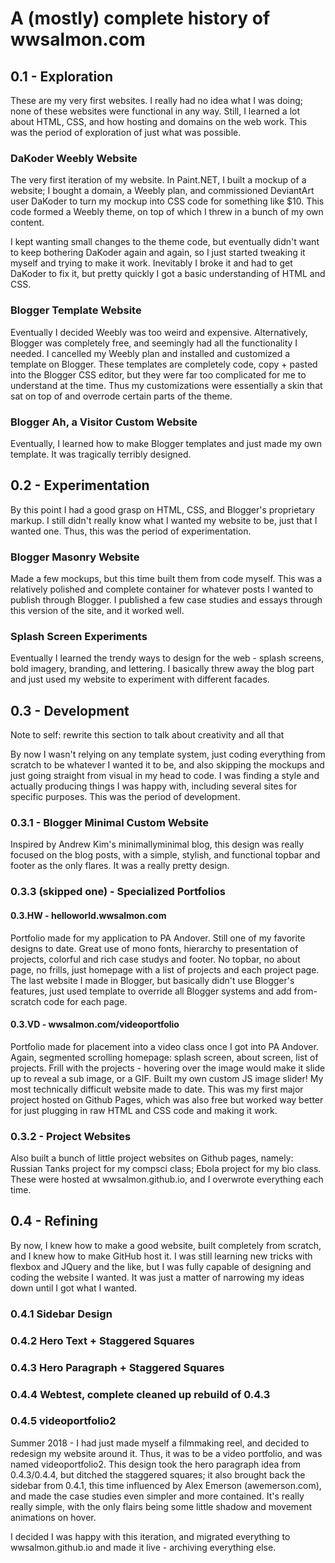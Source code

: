 # A (mostly) complete history of wwsalmon.com

## 0.1 - Exploration

These are my very first websites. I really had no idea what I was doing; none of these websites were functional in any way. Still, I learned a lot about HTML, CSS, and how hosting and domains on the web work. This was the period of exploration of just what was possible.

### DaKoder Weebly Website

The very first iteration of my website. In Paint.NET, I built a mockup of a website; I bought a domain, a Weebly plan, and commissioned DeviantArt user DaKoder to turn my mockup into CSS code for something like $10. This code formed a Weebly theme, on top of which I threw in a bunch of my own content.

I kept wanting small changes to the theme code, but eventually didn't want to keep bothering DaKoder again and again, so I just started tweaking it myself and trying to make it work. Inevitably I broke it and had to get DaKoder to fix it, but pretty quickly I got a basic understanding of HTML and CSS.

### Blogger Template Website

Eventually I decided Weebly was too weird and expensive. Alternatively, Blogger was completely free, and seemingly had all the functionality I needed. I cancelled my Weebly plan and installed and customized a template on Blogger. These templates are completely code, copy + pasted into the Blogger CSS editor, but they were far too complicated for me to understand at the time. Thus my customizations were essentially a skin that sat on top of and overrode certain parts of the theme.

### Blogger Ah, a Visitor Custom Website

Eventually, I learned how to make Blogger templates and just made my own template. It was tragically terribly designed.

## 0.2 - Experimentation

By this point I had a good grasp on HTML, CSS, and Blogger's proprietary markup. I still didn't really know what I wanted my website to be, just that I wanted one. Thus, this was the period of experimentation.

### Blogger Masonry Website

Made a few mockups, but this time built them from code myself. This was a relatively polished and complete container for whatever posts I wanted to publish through Blogger. I published a few case studies and essays through this version of the site, and it worked well.

### Splash Screen Experiments

Eventually I learned the trendy ways to design for the web - splash screens, bold imagery, branding, and lettering. I basically threw away the blog part and just used my website to experiment with different facades.

## 0.3 - Development

Note to self: rewrite this section to talk about creativity and all that

By now I wasn't relying on any template system, just coding everything from scratch to be whatever I wanted it to be, and also skipping the mockups and just going straight from visual in my head to code. I was finding a style and actually producing things I was happy with, including several sites for specific purposes. This was the period of development.

### 0.3.1 - Blogger Minimal Custom Website

Inspired by Andrew Kim's minimallyminimal blog, this design was really focused on the blog posts, with a simple, stylish, and functional topbar and footer as the only flares. It was a really pretty design.

### 0.3.3 (skipped one) - Specialized Portfolios

#### 0.3.HW - helloworld.wwsalmon.com

Portfolio made for my application to PA Andover. Still one of my favorite designs to date. Great use of mono fonts, hierarchy to presentation of projects, colorful and rich case studys and footer. No topbar, no about page, no frills, just homepage with a list of projects and each project page. The last website I made in Blogger, but basically didn't use Blogger's features, just used template to override all Blogger systems and add from-scratch code for each page.

#### 0.3.VD - wwsalmon.com/videoportfolio

Portfolio made for placement into a video class once I got into PA Andover. Again, segmented scrolling homepage: splash screen, about screen, list of projects. Frill with the projects - hovering over the image would make it slide up to reveal a sub image, or a GIF. Built my own custom JS image slider! My most technically difficult website made to date. This was my first major project hosted on Github Pages, which was also free but worked way better for just plugging in raw HTML and CSS code and making it work.

### 0.3.2 - Project Websites

Also built a bunch of little project websites on Github pages, namely: Russian Tanks project for my compsci class; Ebola project for my bio class. These were hosted at wwsalmon.github.io, and I overwrote everything each time.

## 0.4 - Refining

By now, I knew how to make a good website, built completely from scratch, and I knew how to make GitHub host it. I was still learning new tricks with flexbox and JQuery and the like, but I was fully capable of designing and coding the website I wanted. It was just a matter of narrowing my ideas down until I got what I wanted.

### 0.4.1 Sidebar Design

### 0.4.2 Hero Text + Staggered Squares

### 0.4.3 Hero Paragraph + Staggered Squares

### 0.4.4 Webtest, complete cleaned up rebuild of 0.4.3

### 0.4.5 videoportfolio2

Summer 2018 - I had just made myself a filmmaking reel, and decided to redesign my website around it. Thus, it was to be a video portfolio, and was named videoportfolio2. This design took the hero paragraph idea from 0.4.3/0.4.4, but ditched the staggered squares; it also brought back the sidebar from 0.4.1, this time influenced by Alex Emerson (awemerson.com), and made the case studies even simpler and more contained. It's really really simple, with the only flairs being some little shadow and movement animations on hover.

I decided I was happy with this iteration, and migrated everything to wwsalmon.github.io and made it live - archiving everything else.
